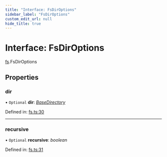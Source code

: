 ```yaml
---
title: "Interface: FsDirOptions"
sidebar_label: "FsDirOptions"
custom_edit_url: null
hide_title: true
---
```


# Interface: FsDirOptions

[fs](../modules/fs.md).FsDirOptions

## Properties

### dir

• `Optional` **dir**: [*BaseDirectory*](../enums/fs.basedirectory.md)

Defined in: [fs.ts:30](https://github.com/tauri-apps/tauri/blob/b9cbaad4/api/src/fs.ts#L30)

___

### recursive

• `Optional` **recursive**: *boolean*

Defined in: [fs.ts:31](https://github.com/tauri-apps/tauri/blob/b9cbaad4/api/src/fs.ts#L31)
